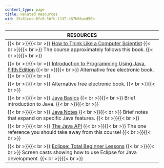 ```yaml
---
content_type: page
title: Related Resources
uid: 15c81cee-0fc0-5bfb-1137-b87b66aed50b
---
```


| RESOURCES |
| --- |
|  {{< br >}}{{< br >}} [How to Think Like a Computer Scientist](http://www.greenteapress.com/thinkapjava/) {{< br >}}{{< br >}} The course approximately follows this book. {{< br >}}{{< br >}}  |
|  {{< br >}}{{< br >}} [Introduction to Programming Using Java, Fifth Edition](http://math.hws.edu/javanotes/) {{< br >}}{{< br >}} Alternative free electronic book. {{< br >}}{{< br >}}  |
|  {{< br >}}{{< br >}} Alternative free electronic book. {{< br >}}{{< br >}}  |
|  {{< br >}}{{< br >}} [Java Basics](http://www.leepoint.net/JavaBasics/index.html) {{< br >}}{{< br >}} Brief introduction to Java. {{< br >}}{{< br >}}  |
|  {{< br >}}{{< br >}} [Java Notes](http://www.leepoint.net/) {{< br >}}{{< br >}} Brief notes that expand on specific Java features. {{< br >}}{{< br >}}  |
|  {{< br >}}{{< br >}} [The Java API](http://java.sun.com/javase/6/docs/api/) {{< br >}}{{< br >}} The one reference you should take away from this course! {{< br >}}{{< br >}}  |
|  {{< br >}}{{< br >}} [Eclipse: Total Beginner Lessons](http://eclipsetutorial.sourceforge.net/totalbeginnerlessons.html) {{< br >}}{{< br >}} Screen casts showing how to use Eclipse for Java development. {{< br >}}{{< br >}}
